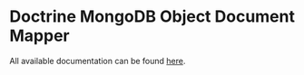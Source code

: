 # Doctrine MongoDB Object Document Mapper

All available documentation can be found [here](http://www.doctrine-project.org/projects/mongodb_odm/1.0/docs/en).